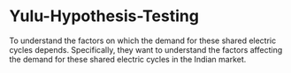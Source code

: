 # Yulu-Hypothesis-Testing
To understand the factors on which the demand for these shared electric cycles depends. Specifically, they want to understand the factors affecting the demand for these shared electric cycles in the Indian market.
